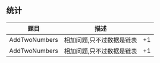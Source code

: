 ## 统计

| 题目  | 描述 |    |
|---|  ---  | --- |
| AddTwoNumbers  | 相加问题,只不过数据是链表  | +1  |
| AddTwoNumbers  | 相加问题,只不过数据是链表  | +1  |








